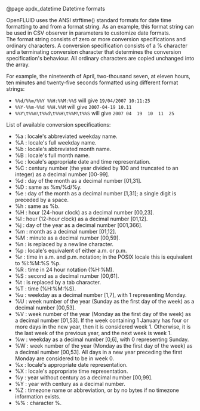@page apdx_datetime Datetime formats


OpenFLUID uses the ANSI strftime() standard formats for date time formatting to and from a format string.
As an example, this format string can be used in CSV observer in parameters to customize date formats.  
The format string consists of zero or more conversion specifications and ordinary characters.
A conversion specification consists of a \% character and a terminating conversion character that determines the conversion specification's behaviour.
All ordinary characters are copied unchanged into the array.
<br/>


For example, the nineteenth of April, two-thousand seven, at eleven hours, ten minutes and twenty-five seconds formatted using different format strings:

* `%%d/%%m/%%Y %%H:%%M:%%S` will give `19/04/2007 10:11:25`
* `%%Y-%%m-%%d %%H.%%M` will give `2007-04-19 10.11`
* `%%Y\t%%m\t%%d\t%%H\t%%M\t%%S` will give `2007 04  19  10  11  25`

List of available conversion specifications:

* \%a : locale's abbreviated weekday name. 
* \%A : locale's full weekday name. 
* \%b : locale's abbreviated month name. 
* \%B : locale's full month name. 
* \%c : locale's appropriate date and time representation. 
* \%C : century number (the year divided by 100 and truncated to an integer) as a decimal number [00-99]. 
* \%d : day of the month as a decimal number [01,31]. 
* \%D : same as \%m/\%d/\%y. 
* \%e : day of the month as a decimal number [1,31]; a single digit is preceded by a space. 
* \%h : same as \%b. 
* \%H : hour (24-hour clock) as a decimal number [00,23]. 
* \%I : hour (12-hour clock) as a decimal number [01,12]. 
* \%j : day of the year as a decimal number [001,366]. 
* \%m : month as a decimal number [01,12]. 
* \%M : minute as a decimal number [00,59]. 
* \%n : is replaced by a newline character. 
* \%p : locale's equivalent of either a.m. or p.m. 
* \%r : time in a.m. and p.m. notation; in the POSIX locale this is equivalent to \%I:\%M:\%S \%p. 
* \%R : time in 24 hour notation (\%H:\%M). 
* \%S : second as a decimal number [00,61]. 
* \%t : is replaced by a tab character. 
* \%T : time (\%H:\%M:\%S). 
* \%u : weekday as a decimal number [1,7], with 1 representing Monday. 
* \%U : week number of the year (Sunday as the first day of the week) as a decimal number [00,53]. 
* \%V : week number of the year (Monday as the first day of the week) as a decimal number [01,53]. If the week containing 1 January has four or more days in the new year, then it is considered week 1. Otherwise, it is the last week of the previous year, and the next week is week 1. 
* \%w : weekday as a decimal number [0,6], with 0 representing Sunday. 
* \%W : week number of the year (Monday as the first day of the week) as a decimal number [00,53]. All days in a new year preceding the first Monday are considered to be in week 0. 
* \%x : locale's appropriate date representation. 
* \%X : locale's appropriate time representation. 
* \%y : year without century as a decimal number [00,99]. 
* \%Y : year with century as a decimal number. 
* \%Z : timezone name or abbreviation, or by no bytes if no timezone information exists. 
* \%\% : character \%. 

